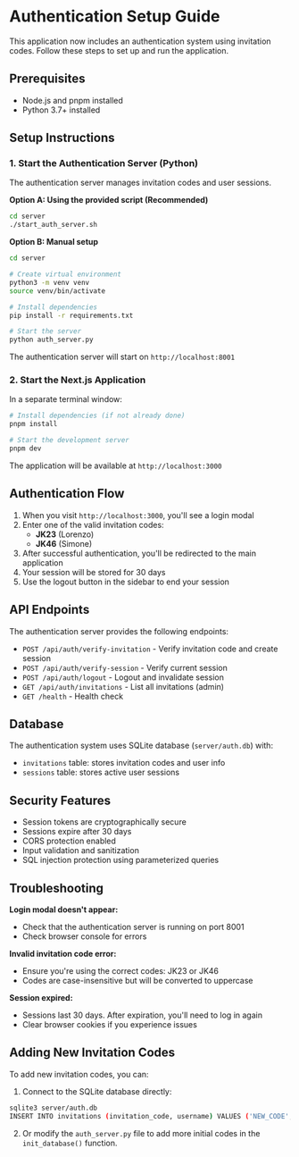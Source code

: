 # Authentication Setup Guide

This application now includes an authentication system using invitation codes. Follow these steps to set up and run the application.

## Prerequisites

- Node.js and pnpm installed
- Python 3.7+ installed

## Setup Instructions

### 1. Start the Authentication Server (Python)

The authentication server manages invitation codes and user sessions.

**Option A: Using the provided script (Recommended)**
```bash
cd server
./start_auth_server.sh
```

**Option B: Manual setup**
```bash
cd server

# Create virtual environment
python3 -m venv venv
source venv/bin/activate

# Install dependencies
pip install -r requirements.txt

# Start the server
python auth_server.py
```

The authentication server will start on `http://localhost:8001`

### 2. Start the Next.js Application

In a separate terminal window:

```bash
# Install dependencies (if not already done)
pnpm install

# Start the development server
pnpm dev
```

The application will be available at `http://localhost:3000`

## Authentication Flow

1. When you visit `http://localhost:3000`, you'll see a login modal
2. Enter one of the valid invitation codes:
   - **JK23** (Lorenzo)
   - **JK46** (Simone)
3. After successful authentication, you'll be redirected to the main application
4. Your session will be stored for 30 days
5. Use the logout button in the sidebar to end your session

## API Endpoints

The authentication server provides the following endpoints:

- `POST /api/auth/verify-invitation` - Verify invitation code and create session
- `POST /api/auth/verify-session` - Verify current session
- `POST /api/auth/logout` - Logout and invalidate session
- `GET /api/auth/invitations` - List all invitations (admin)
- `GET /health` - Health check

## Database

The authentication system uses SQLite database (`server/auth.db`) with:
- `invitations` table: stores invitation codes and user info
- `sessions` table: stores active user sessions

## Security Features

- Session tokens are cryptographically secure
- Sessions expire after 30 days
- CORS protection enabled
- Input validation and sanitization
- SQL injection protection using parameterized queries

## Troubleshooting

**Login modal doesn't appear:**
- Check that the authentication server is running on port 8001
- Check browser console for errors

**Invalid invitation code error:**
- Ensure you're using the correct codes: JK23 or JK46
- Codes are case-insensitive but will be converted to uppercase

**Session expired:**
- Sessions last 30 days. After expiration, you'll need to log in again
- Clear browser cookies if you experience issues

## Adding New Invitation Codes

To add new invitation codes, you can:

1. Connect to the SQLite database directly:
```bash
sqlite3 server/auth.db
INSERT INTO invitations (invitation_code, username) VALUES ('NEW_CODE', 'Username');
```

2. Or modify the `auth_server.py` file to add more initial codes in the `init_database()` function.
